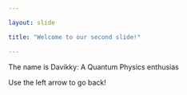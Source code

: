 ```yaml
---

layout: slide

title: "Welcome to our second slide!"

---
```


The name is Davikky: A Quantum Physics enthusias

Use the left arrow to go back!
